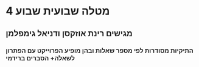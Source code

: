 # מטלה שבועית שבוע 4
## מגישים רינת אוזקסן ודניאל גימפלמן
### התיקיות מסודרות לפי מספר שאלות ובהן מופיע הפרוייקט עם הפתרון לשאלה+ הסברים ברידמי
